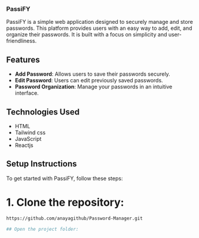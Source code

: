 
### PassiFY

PassiFY is a simple web application designed to securely manage and store passwords. This platform provides users with an easy way to add, edit, and organize their passwords. It is built with a focus on simplicity and user-friendliness.

## Features
- **Add Password**: Allows users to save their passwords securely.
- **Edit Password**: Users can edit previously saved passwords.
- **Password Organization**: Manage your passwords in an intuitive interface.

## Technologies Used
- HTML
- Tailwind css
- JavaScript
- Reactjs

## Setup Instructions

To get started with PassiFY, follow these steps:

# 1. Clone the repository:
```bash
https://github.com/anayagithub/Password-Manager.git

## Open the project folder:

